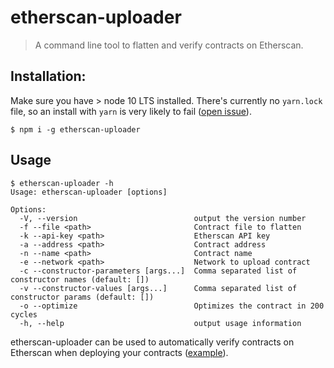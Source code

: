 # etherscan-uploader

> A command line tool to flatten and verify contracts on Etherscan.

## Installation:

Make sure you have > node 10 LTS installed. There's currently no `yarn.lock` file, so an install with `yarn` is very likely to fail ([open issue](https://github.com/0xdefaceme/etherscan-uploader/issues/7)).

```
$ npm i -g etherscan-uploader
```

## Usage

```
$ etherscan-uploader -h
Usage: etherscan-uploader [options]

Options:
  -V, --version                          output the version number
  -f --file <path>                       Contract file to flatten
  -k --api-key <path>                    Etherscan API key
  -a --address <path>                    Contract address
  -n --name <path>                       Contract name
  -e --network <path>                    Network to upload contract
  -c --constructor-parameters [args...]  Comma separated list of constructor names (default: [])
  -v --constructor-values [args...]      Comma separated list of constructor params (default: [])
  -o --optimize                          Optimizes the contract in 200 cycles
  -h, --help                             output usage information
```

etherscan-uploader can be used to automatically verify contracts on Etherscan when deploying your contracts ([example](https://github.com/0xdefaceme/demo/blob/master/.travis.yml#L11)).
